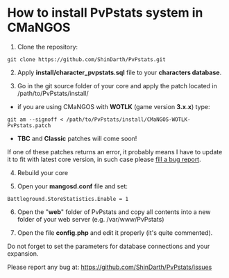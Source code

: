 How to install PvPstats system in CMaNGOS
========

1) Clone the repository:
```
git clone https://github.com/ShinDarth/PvPstats.git
```

2) Apply **install/character_pvpstats.sql** file to your **characters database**.

3) Go in the git source folder of your core and apply the patch located in /path/to/PvPstats/install/

- if you are using CMaNGOS with **WOTLK** (game version **3.x.x**) type:
```
git am --signoff < /path/to/PvPstats/install/CMaNGOS-WOTLK-PvPstats.patch
```

- **TBC** and **Classic** patches will come soon!

If one of these patches returns an error, it probably means I have to update it to fit with latest core version, in such case please  [fill a bug report](https://github.com/ShinDarth/PvPstats/issues).

4) Rebuild your core

5) Open your **mangosd.conf** file and set:
```
Battleground.StoreStatistics.Enable = 1
```

6) Open the "**web**" folder of PvPstats and copy all contents into a new folder of your web server (e.g. /var/www/PvPstats)

7) Open the file **config.php** and edit it properly (it's quite commented).

Do not forget to set the parameters for database connections and your expansion.


Please report any bug at: https://github.com/ShinDarth/PvPstats/issues
